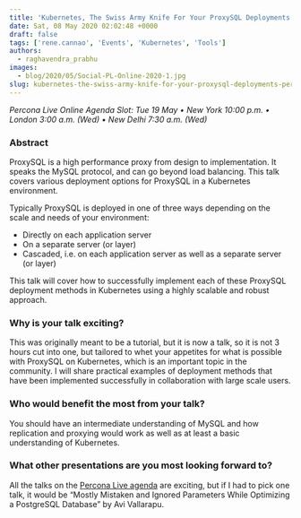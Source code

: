 ```yaml
---
title: 'Kubernetes, The Swiss Army Knife For Your ProxySQL Deployments – Percona Live ONLINE Talk Preview'
date: Sat, 08 May 2020 02:02:48 +0000
draft: false
tags: ['rene.cannao', 'Events', 'Kubernetes', 'Tools']
authors:
  - raghavendra_prabhu
images:
  - blog/2020/05/Social-PL-Online-2020-1.jpg
slug: kubernetes-the-swiss-army-knife-for-your-proxysql-deployments-percona-live-online-talk-preview
---
```


_Percona Live Online Agenda Slot: Tue 19 May • New York 10:00 p.m. • London 3:00 a.m. (Wed) • New Delhi 7:30 a.m. (Wed)_

### Abstract

ProxySQL is a high performance proxy from design to implementation. It speaks the MySQL protocol, and can go beyond load balancing. This talk covers various deployment options for ProxySQL in a Kubernetes environment. 

Typically ProxySQL is deployed in one of three ways depending on the scale and needs of your environment: 

- Directly on each application server 
- On a separate server (or layer) 
- Cascaded, i.e. on each application server as well as a separate server (or layer) 

This talk will cover how to successfully implement each of these ProxySQL deployment methods in Kubernetes using a highly scalable and robust approach.

### Why is your talk exciting?

This was originally meant to be a tutorial, but it is now a talk, so it is not 3 hours cut into one, but tailored to whet your appetites for what is possible with ProxySQL on Kubernetes, which is an important topic in the community. I will share practical examples of deployment methods that have been implemented successfully in collaboration with large scale users.

### Who would benefit the most from your talk?

You should have an intermediate understanding of MySQL and how replication and proxying would work as well as at least a basic understanding of Kubernetes.

### What other presentations are you most looking forward to?

All the talks on the [Percona Live agenda](https://www.percona.com/live/percona-live-online-full-agenda) are exciting, but if I had to pick one talk, it would be “Mostly Mistaken and Ignored Parameters While Optimizing a PostgreSQL Database” by Avi Vallarapu.